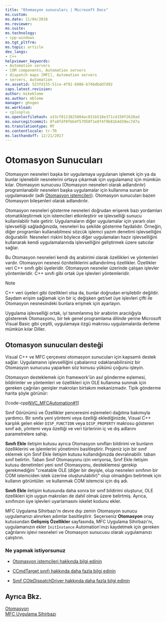 ```yaml
---
title: "Otomasyon sunucuları | Microsoft Docs"
ms.custom: 
ms.date: 11/04/2016
ms.reviewer: 
ms.suite: 
ms.technology:
- cpp-windows
ms.tgt_pltfrm: 
ms.topic: article
dev_langs:
- C++
helpviewer_keywords:
- Automation servers
- COM components, Automation servers
- dispatch maps [MFC], Automation servers
- servers, Automation
ms.assetid: 523fd155-51ce-4f91-b986-b74bdbdd7d92
caps.latest.revision: 
author: mikeblome
ms.author: mblome
manager: ghogen
ms.workload:
- cplusplus
ms.openlocfilehash: a33cf8113825804ac831b518e371c4150f2620ad
ms.sourcegitcommit: 8fa8fdf0fbb4f57950f1e8f4f9b81b4d39ec7d7a
ms.translationtype: MT
ms.contentlocale: tr-TR
ms.lasthandoff: 12/21/2017
---
```

# <a name="automation-servers"></a>Otomasyon Sunucuları
Otomasyon nesneleri başka bir uygulamaya uygulanan işlemek için ya da bunlar işlenebilir nesnelerini ortaya çıkarmak için uygulamanız için mümkün kılar. Otomasyon sunucusu (Otomasyon nesneleri olarak adlandırılır) programlanabilir nesneleri başka uygulamalar için kullanıma sunan bir uygulamasıdır (adlı [Otomasyon istemcileri](../mfc/automation-clients.md)). Otomasyon sunucuları bazen Otomasyon bileşenleri olarak adlandırılır.  
  
 Otomasyon nesneleri gösterme nesneleri doğrudan erişerek bazı yordamları otomatikleştirmek için istemcileri etkinleştirir ve işlevselliği sunucu kullanılabilir hale getirir. Uygulamaların diğer uygulamalar için yararlı olan işlevselliği sağladığınızda, nesneleri bu şekilde gösterme faydalıdır. Örneğin, diğer programları kullanabilmesi sözcük işlemci yazım denetimi işlevselliğini doğurabilir. Nesneleri riskini böylece diğer uygulamaları hazır işlevselliğini kullanarak kendi uygulamalarında işlevselliğini geliştirmek üzere satıcılar sağlar.  
  
 Bu Otomasyon nesneleri kendi dış arabirimi olarak özellikleri ve yöntemleri vardır. Otomasyon nesnesi özniteliklerini adlandırılmış özellikler. Özellikler veri C++ sınıfı gibi üyeleridir. Otomasyon nesneler üzerinde çalışan işlevler yöntemleridir. C++ sınıfı gibi ortak üye işlevleri yöntemleridir.  
  
> [!NOTE]
>  C++ veri üyeleri gibi özellikleri olsa da, bunlar doğrudan erişilebilir değildir. Saydam erişim sağlamak için bir iç değişken get/set üye işlevleri çifti ile Otomasyon nesnesindeki bunlara erişmek için ayarlayın.  
  
 Uygulama işlevselliği ortak, iyi tanımlanmış bir arabirim aracılığıyla göstererek Otomasyonu, bir tek genel programlama dilinde yerine Microsoft Visual Basic gibi çeşitli, uygulamaya özgü makrosu uygulamalarda derleme mümkün kılar Diller.  
  
##  <a name="_core_support_for_automation_servers"></a>Otomasyon sunucuları desteği  
 Visual C++ ve MFC çerçevesi otomasyon sunucuları için kapsamlı destek sağlar. Uygulamanın işlevselliğini çabalarınız odaklanabilirsiniz bir Otomasyon sunucusu yaparken söz konusu yükünü çoğunu işleyin.  
  
 Otomasyon desteklemek için framework'ün asıl gönderme eşlemesi, bildirimler ve yöntemleri ve özellikleri için OLE kullanıma sunmak için gereken çağrıları genişler makroları birtakım mekanizmadır. Tipik gönderme harita şöyle görünür:  
  
 [!code-cpp[NVC_MFCAutomation#1](../mfc/codesnippet/cpp/automation-servers_1.cpp)]  
  
 Sınıf Görünümü ve Özellikler penceresini eşlemeleri dağıtma bakımıyla yardımcı. Bir sınıfa yeni yöntemi veya özelliği eklediğinizde, Visual C++ karşılık gelen ekler `DISP_FUNCTION` veya `DISP_PROPERTY` makrosu gösteren sınıf adı, yöntemi veya özelliği ve veri türlerinin iç ve dış adlarını parametrelere sahip.  
  
 **Sınıfı Ekle** iletişim kutusu ayrıca Otomasyon sınıfları bildirimi ve bunların özelliklerini ve işlemlerini yönetimini basitleştirir. Projeniz için bir sınıf eklemek için Sınıf Ekle iletişim kutusu kullandığınızda devralınabilir. taban sınıf belirtin. Taban Sınıf Otomasyonu izin veriyorsa, Sınıf Ekle iletişim kutusu denetimleri yeni sınıf Otomasyonu, desteklemesi gerekip gerekmediğini "creatable OLE (diğer bir deyişle, olup nesneleri sınıfının bir COM istemciden istek üzerine oluşturulabilir)" olup olmadığını belirtmek için kullanın görüntüler. ve kullanmak COM istemcisi için dış adı.  
  
 **Sınıfı Ekle** iletişim kutusunda daha sonra bir sınıf bildirimi oluşturur, OLE özellikleri için uygun makroları de dahil olmak üzere belirtmiş. Ayrıca, sınıfınızın üye işlevleri uyarlamasını iskelet kodunu ekler.  
  
 MFC Uygulama Sihirbazı'nı devre dışı zemin Otomasyon sunucu uygulamanızı alınırken adımlar basitleştirir. Seçerseniz **Otomasyon** onay kutusundan **Gelişmiş Özellikler** sayfasında, MFC Uygulama Sihirbazı'nı, uygulamanızın ekler `InitInstance` Automation'ınızı kaydetmek için gereken çağrılarını işlevi nesneleri ve Otomasyon sunucusu olarak uygulamanızı çalıştırın.  
  
### <a name="what-do-you-want-to-do"></a>Ne yapmak istiyorsunuz  
  
-   [Otomasyon istemcileri hakkında bilgi edinin](../mfc/automation-clients.md)  
  
-   [CCmdTarget sınıfı hakkında daha fazla bilgi edinin](../mfc/reference/ccmdtarget-class.md)  
  
-   [Sınıf COleDispatchDriver hakkında daha fazla bilgi edinin](../mfc/reference/coledispatchdriver-class.md)  
  
## <a name="see-also"></a>Ayrıca Bkz.  
 [Otomasyon](../mfc/automation.md)   
 [MFC Uygulama Sihirbazı](../mfc/reference/mfc-application-wizard.md)

